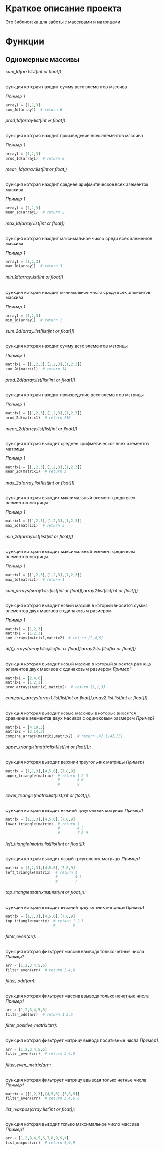 # Краткое описание проекта
Это библиотека для работы с массивами и матрицами
# Функции
## Одномерные массивы

###### sum_1d(arr1:list[int or float]) 
функция которая находит сумму всех элементов массива

_Пример 1_
```Python
array1 = [1,2,3]
sum_1d(array1)  # return 6
```

###### prod_1d(array:list[int or float])
функция которая находит произведение всех элементов массива

_Пример 1_
```Python
array1 = [1,2,3]
prod_1d(array1)  # return 6
```

###### mean_1d(array:list[int or float])
функция которая находит среднее арифмитическое всех элементов массива

_Пример 1_
```Python
array1 = [1,2,3]
mean_1d(array1)  # return 2
```
###### max_1d(array:list[int or float])
функция которая находит максимальное число среди всех элементов массива

_Пример 1_
```Python
array1 = [1,2,3]
max_1d(array1)  # return 3
```

###### min_1d(array:list[int or float])
функция которая находит минимальное число среди всех элементов массива

_Пример 1_
```Python
array1 = [1,2,3]
min_1d(array1)  # return 1
```
###### sum_2d(array:list[list[int or float]])
функция которая находит сумму всех элементов матрицы

_Пример 1_
```Python
matrix1 = [[1,2,3],[1,2,3],[1,2,3]]
sum_2d(matrix1)  # return 18
```

###### prod_2d(array:list[list[int or float]])
функция которая находит произведение всех элементов матрицы

_Пример 1_
```Python
matrix1 = [[1,2,3],[1,2,3],[1,2,3]]
prod_2d(matrix1)  # return 216
```

###### mean_2d(array:list[list[int or float]])
функция которая выводит среднее арифметическое всех элементов матрицы

_Пример 1_
```Python
matrix1 = [[1,2,3],[1,2,3],[1,2,3]]
mean_2d(matrix1)  # return 2
```

###### max_2d(array:list[list[int or float]])
функция которая выводит максимальный элемент среди всех элементов матрицы

_Пример 1_
```Python
matrix1 = [[1,2,3],[1,2,3],[1,2,3]]
max_2d(matrix1)  # return 3
```

###### min_2d(array:list[list[int or float]])
функция которая выводит максимальный элемент среди всех элементов матрицы

_Пример 1_
```Python
matrix1 = [[1,2,3],[1,2,3],[1,2,3]]
max_2d(matrix1)  # return 1
```

###### sum_arrays(array1:list[list[int or float]],array2:list[list[int or float]])
функция которая выводит новый массив в который вносится сумма элементов двух масивов с одинаковым размером

_Пример 1_
```Python
matrix1 = [1,2,3]
matrix1 = [1,2,3]
sum_arrays(matrix1,matrix2)  # return [2,4,6]
```
###### diff_arrays(array1:list[list[int or float]],array2:list[list[int or float]])
функция которая выводит новый массив в который вносится разница элементов двух масивов с одинаковым размером
_Пример1_
```Python
matrix1 = [2,4,6]
matrix1 = [1,2,3]
prod_arrays(matrix1,matrix2)  # return [1,2,3]
```

###### compare_arrays(array1:list[list[int or float]],array2:list[list[int or float]])
функция которая выводит новые массивы в которые вносится сравнение элементов двух масивов с одинаковым размером
_Пример1_
```Python
matrix1 = [4,10,3]
matrix2 = [2,14,3]
compare_arrays(matrix1,matrix2)  # return [4],[14],[3]
```
###### upper_triangle(matrix:list[list[int or float]]):
функция которая выводит верхний треугольник матрицы
_Пример1_
```Python
matrix = [1,2,3],[4,5,6],[7,8,9]
upper_triangle(matrix)  # return 1 2 3
                        #        5 6
                        #        9
```

###### lower_triangle(matrix:list[list[int or float]]):
функция которая выводит нижний треугольник матрицы
_Пример1_
```Python
matrix = [1,2,3],[4,5,6],[7,8,9]
lower_triangle(matrix)  # return 1 
                        #        4 5 
                        #        7 8 9
```

###### left_triangle(matrix:list[list[int or float]]):
функция которая выводит левый треугольник матрицы
_Пример1_
```Python
matrix = [1,2,3],[4,5,6],[7,8,9]
left_triangle(matrix)  # return 1 
                       #        4 5 
                       #        7
```

###### top_triangle(matrix:list[list[int or float]]):
функция которая выводит верхний треугольник матрицы
_Пример1_
```Python
matrix = [1,2,3],[4,5,6],[7,8,9]
top_triangle(matrix)  # return 1 2 3
                      #        6        
```
###### filter_even(arr):
функция которая фильтрует массив ввыводя только четные числа
_Пример1_
```Python
arr = [1,2,3,4,5,6]
filter_even(arr)  # return 2,4,6
```

###### filter_ odd(arr):
функция которая фильтрует массив ввыводя только нечетные числа
_Пример1_
```Python
arr = [1,2,3,4,5,6]
filter_odd(arr)  # return 1,3,5
```

###### filter_positive_matrix(arr):
функция которая фильтрует матрицу выводя поситивные числа
_Пример1_
```Python
arr = [1,2,3,4,5,6]
filter_even(arr)  # return 2,4,6
```

###### filter_even_matrix(arr):
функция которая фильтрует матрицу ввыводя только четные числа
_Пример1_
```Python
matrix = [[1,2,3],[4,5,6],[7,8,9]]
filter_even(arr)  # return 2,4,6,8
```
###### list_maxpos(array:list[int or float]):
функция которая выводит только максимальное число массива
_Пример1_
```Python
arr = [1,2,3,4,5,6,7,8,9,9,9]
list_maxpos(arr)  # return 9,9,9
```